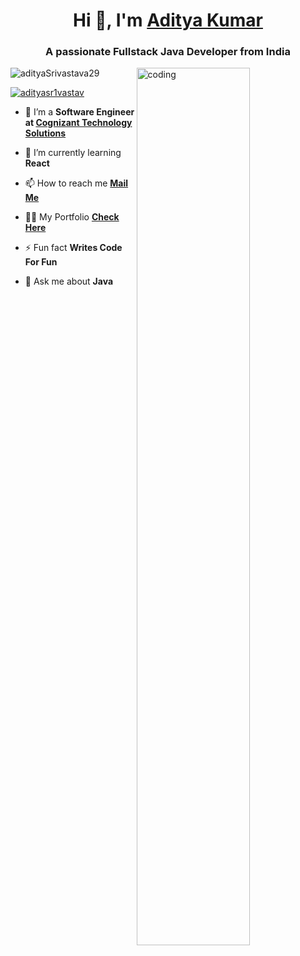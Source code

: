 

<!--
**adityaSrivastava29/adityasrivastava29** is a ✨ _special_ ✨ repository because its `README.md` (this file) appears on your GitHub profile.

Here are some ideas to get you started:

- 🔭 I’m currently working on ...
- 🌱 I’m currently learning ...
- 👯 I’m looking to collaborate on ...
- 🤔 I’m looking for help with ...
- 💬 Ask me about ...
- 📫 How to reach me: ...
- 😄 Pronouns: ...
- ⚡ Fun fact: ...
- 🔭 I’m currently working on **CDMS ODISHA**
-->

<h1 class="container typed-ou" align="center">Hi 👋, I'm <a href="https://www.linkedin.com/in/adityakumar29/">Aditya Kumar</a></h1>
<h3 align="center">A passionate Fullstack Java Developer from India</h3>
<img align="right" alt="coding" width="60%" max-width="65%" src="https://miro.medium.com/max/544/1*IRGHmiGsa16stedQvIaZfw.gif">

<p align="left"> <img src="https://komarev.com/ghpvc/?username=adityaSrivastava29&label=Profile%20views&color=0e75b6&style=flat" alt="adityaSrivastava29" /> </p>

<p align="left"> <a href="https://twitter.com/adityasr1vastav" target="blank"><img src="https://img.shields.io/twitter/follow/adityasr1vastav?logo=twitter&style=for-the-badge" alt="adityasr1vastav" /></a> </p>

- 👯 I’m a **Software Engineer at <a href="https://www.cognizant.com/in/en">Cognizant Technology Solutions</a>**



- 🌱 I’m currently learning **React**

- 📫 How to reach me <b><a href="mailto:adityasrivastava.niet@gmail.com?subject=Mail from GitHub">Mail Me</a></b>

- 👨‍💻 My Portfolio <b><a href="https://adityasrivastava29.github.io/">Check Here</a></b>

- ⚡ Fun fact **Writes Code For Fun**

- 💬 Ask me about **Java**
